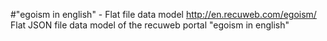 #"egoism in english" - Flat file data model
http://en.recuweb.com/egoism/
Flat JSON file data model of the recuweb portal "egoism in english"
